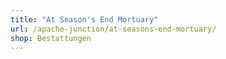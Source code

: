 ```yaml
---
title: "At Season's End Mortuary"
url: /apache-junction/at-seasons-end-mortuary/
shop: Bestattungen
---
```

